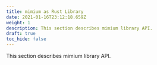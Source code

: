```yaml
---
title: mimium as Rust Library
date: 2021-01-16T23:12:18.659Z
weight: 1
description: This section describes mimium library API.
draft: true
toc_hide: false
---
```

This section describes mimium library API.